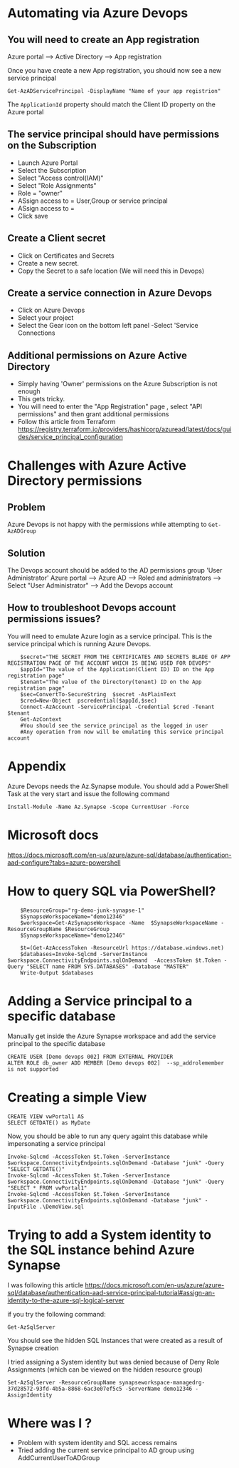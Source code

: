 


# Automating via Azure Devops
## You will need to create an App registration
Azure portal --> Active Directory --> App registration

Once you have create a new App registration, you should now see a new service principal
```
Get-AzADServicePrincipal -DisplayName "Name of your app registrion"
```
The `ApplicationId` property should match the Client ID property on the Azure portal

## The service principal should have permissions on the Subscription
- Launch Azure Portal
- Select the Subscription
- Select "Access control(IAM)"
- Select "Role Assignments"
- Role = "owner"
- ASsign access to = User,Group or service principal
- ASsign access to = <name of the service principal>
- Click save

## Create a Client secret
- Click on Certificates and Secrets
- Create a new secret.
- Copy the Secret to a safe location (We will need this in Devops)

## Create a service connection in Azure Devops
- Click on Azure Devops
- Select your project
- Select the Gear icon on the bottom left panel
 -Select 'Service Connections

 ## Additional permissions on Azure Active Directory
 - Simply having 'Owner' permissions on the Azure Subscription is not enough
 - This gets tricky. 
 - You will need to enter the "App Registration" page , select "API permissions" and then grant additional permissions
 - Follow this article from Terraform https://registry.terraform.io/providers/hashicorp/azuread/latest/docs/guides/service_principal_configuration


# Challenges with Azure Active Directory permissions
## Problem
Azure Devops is not happy with the permissions while attempting to `Get-AzADGroup` 
## Solution
The Devops account should be added to the AD permissions group 'User Administrator'
Azure portal --> Azure AD --> Roled and administrators --> Select "User Administrator" --> Add the Devops account

## How to troubleshoot Devops account permissions issues?
You will need to emulate Azure login as a service principal. This is the service principal which is running Azure Devops.

```
	$secret="THE SECRET FROM THE CERTIFICATES AND SECRETS BLADE OF APP REGISTRATION PAGE OF THE ACCOUNT WHICH IS BEING USED FOR DEVOPS"
    $appId="The value of the Application(Client ID) ID on the App registration page"
    $tenant="The value of the Directory(tenant) ID on the App registration page"
	$sec=ConvertTo-SecureString  $secret -AsPlainText
	$cred=New-Object  pscredential($appId,$sec)
    Connect-AzAccount -ServicePrincipal -Credential $cred -Tenant $tenant
    Get-AzContext
    #You should see the service principal as the logged in user
    #Any operation from now will be emulating this service principal account
```


# Appendix
Azure Devops needs the Az.Synapse module. You should add a PowerShell Task at the very start and issue the following command
```
Install-Module -Name Az.Synapse -Scope CurrentUser -Force
```

# Microsoft docs
https://docs.microsoft.com/en-us/azure/azure-sql/database/authentication-aad-configure?tabs=azure-powershell


# How to query SQL via PowerShell?
```
    $ResourceGroup="rg-demo-junk-synapse-1"
    $SynapseWorkspaceName="demo12346"
    $workspace=Get-AzSynapseWorkspace -Name  $SynapseWorkspaceName -ResourceGroupName $ResourceGroup
    $SynapseWorkspaceName="demo12346"

    $t=(Get-AzAccessToken -ResourceUrl https://database.windows.net)    
    $databases=Invoke-Sqlcmd -ServerInstance $workspace.ConnectivityEndpoints.sqlOnDemand  -AccessToken $t.Token -Query "SELECT name FROM SYS.DATABASES" -Database "MASTER"
    Write-Output $databases

```


# Adding a Service principal to a specific database

Manually get inside the Azure Synapse workspace and add the service principal to the specific database
```
CREATE USER [Demo devops 002] FROM EXTERNAL PROVIDER
ALTER ROLE db_owner ADD MEMBER [Demo devops 002]  --sp_addrolemember is not supported
```

# Creating a simple View
```
CREATE VIEW vwPortal1 AS
SELECT GETDATE() as MyDate
```

Now, you should be able to run any query againt this database while impersonating a service principal
```
Invoke-Sqlcmd -AccessToken $t.Token -ServerInstance $workspace.ConnectivityEndpoints.sqlOnDemand -Database "junk" -Query "SELECT GETDATE()"
Invoke-Sqlcmd -AccessToken $t.Token -ServerInstance $workspace.ConnectivityEndpoints.sqlOnDemand -Database "junk" -Query "SELECT * FROM vwPortal1"
Invoke-Sqlcmd -AccessToken $t.Token -ServerInstance $workspace.ConnectivityEndpoints.sqlOnDemand -Database "junk" -InputFile .\DemoView.sql

```


# Trying to add a System identity to the SQL instance behind Azure Synapse
I was following this article https://docs.microsoft.com/en-us/azure/azure-sql/database/authentication-aad-service-principal-tutorial#assign-an-identity-to-the-azure-sql-logical-server

if you try the following command:
```
Get-AzSqlServer
```
You should see the hidden SQL Instances that were created as a result of Synapse creation


I tried assigning a System identity but was denied because of Deny Role Assignments (which can be viewed on the hidden resource group)
```
Set-AzSqlServer -ResourceGroupName synapseworkspace-managedrg-37d28572-93fd-4b5a-8868-6ac3e07ef5c5 -ServerName demo12346 -AssignIdentity
```

# Where was I ?
- Problem with system identity and SQL access remains
- Tried adding the current service principal to AD group using AddCurrentUserToADGroup